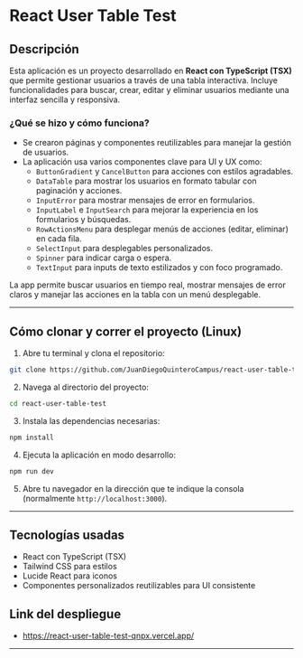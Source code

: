 # React User Table Test

## Descripción

Esta aplicación es un proyecto desarrollado en **React con TypeScript (TSX)** que permite gestionar usuarios a través de una tabla interactiva. Incluye funcionalidades para buscar, crear, editar y eliminar usuarios mediante una interfaz sencilla y responsiva.

### ¿Qué se hizo y cómo funciona?

- Se crearon páginas y componentes reutilizables para manejar la gestión de usuarios.
- La aplicación usa varios componentes clave para UI y UX como:
  - `ButtonGradient` y `CancelButton` para acciones con estilos agradables.
  - `DataTable` para mostrar los usuarios en formato tabular con paginación y acciones.
  - `InputError` para mostrar mensajes de error en formularios.
  - `InputLabel` e `InputSearch` para mejorar la experiencia en los formularios y búsquedas.
  - `RowActionsMenu` para desplegar menús de acciones (editar, eliminar) en cada fila.
  - `SelectInput` para desplegables personalizados.
  - `Spinner` para indicar carga o espera.
  - `TextInput` para inputs de texto estilizados y con foco programado.

La app permite buscar usuarios en tiempo real, mostrar mensajes de error claros y manejar las acciones en la tabla con un menú desplegable.

---

## Cómo clonar y correr el proyecto (Linux)

1. Abre tu terminal y clona el repositorio:

```bash
git clone https://github.com/JuanDiegoQuinteroCampus/react-user-table-test.git
````

2. Navega al directorio del proyecto:

```bash
cd react-user-table-test
```

3. Instala las dependencias necesarias:

```bash
npm install
```

4. Ejecuta la aplicación en modo desarrollo:

```bash
npm run dev
```

5. Abre tu navegador en la dirección que te indique la consola (normalmente `http://localhost:3000`).

---

## Tecnologías usadas

* React con TypeScript (TSX)
* Tailwind CSS para estilos
* Lucide React para iconos
* Componentes personalizados reutilizables para UI consistente


## Link del despliegue
- https://react-user-table-test-qnpx.vercel.app/
---
